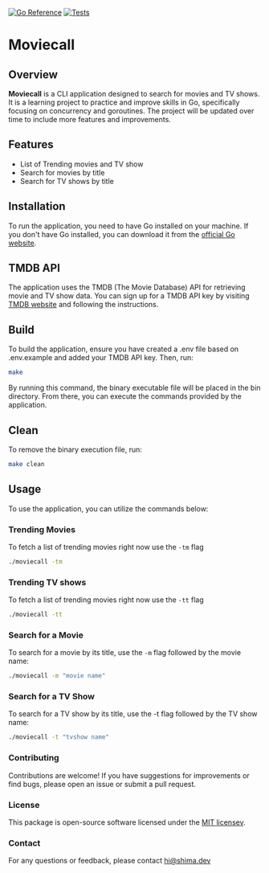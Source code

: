 [![Go Reference](https://pkg.go.dev/badge/github.com/shimadotdev/moviecall.svg)](https://pkg.go.dev/github.com/shimadotdev/moviecall)
[![Tests](https://github.com/shimadotdev/moviecall/actions/workflows/test.yml/badge.svg)](https://github.com/shimadotdev/moviecall/actions/workflows/test.yml)

# Moviecall

## Overview

**Moviecall** is a CLI application designed to search for movies and TV shows. It is a learning project to practice and improve skills in Go, specifically focusing on concurrency and goroutines. The project will be updated over time to include more features and improvements.

## Features
- List of Trending movies and TV show
- Search for movies by title
- Search for TV shows by title

## Installation

To run the application, you need to have Go installed on your machine. If you don't have Go installed, you can download it from the [official Go website](https://golang.org/dl/).

## TMDB API

The application uses the TMDB (The Movie Database) API for retrieving movie and TV show data. You can sign up for a TMDB API key by visiting [TMDB website](https://developer.themoviedb.org/) and following the instructions.

## Build

To build the application, ensure you have created a .env file based on .env.example and added your TMDB API key. Then, run:

```bash
make
```
By running this command, the binary executable file will be placed in the bin directory. From there, you can execute the commands provided by the application.

## Clean

To remove the binary execution file, run:

```bash
make clean
```

## Usage

To use the application, you can utilize the commands below:

### Trending Movies
To fetch a list of trending movies right now use the `-tm` flag

```bash
./moviecall -tm
```

### Trending TV shows
To fetch a list of trending movies right now use the `-tt` flag

```bash
./moviecall -tt
```

### Search for a Movie

To search for a movie by its title, use the `-m` flag followed by the movie name:

```bash
./moviecall -m "movie name"
```

### Search for a TV Show

To search for a TV show by its title, use the -t flag followed by the TV show name:

```bash
./moviecall -t "tvshow name"
```

### Contributing
Contributions are welcome! If you have suggestions for improvements or find bugs, please open an issue or submit a pull request.

### License
This package is open-source software licensed under the [MIT licensev](https://opensource.org/licenses/MIT).

### Contact
For any questions or feedback, please contact [hi@shima.dev](mailto:hi@shima.dev)

